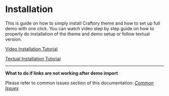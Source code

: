 # Installation

This is guide on how to simply install Craftory theme and how to set up full demo with one click. You can watch video step by step guide on how to properly do installation of the theme and demo setup or follow textual version.

[Video Installation Tutorial](/video-installation-tutorial.md)

[Textual Installation Tutorial](/textual-installation-tutorial.html#textual-installation-tutorial)



---

**What to do if links are not working after demo import**

Please refer to common issues section of this documentation: [_Common Issues_](/other/common-issues.md)



